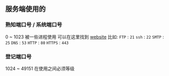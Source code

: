 ##  服务端使用的
###   熟知端口号 / 系统端口号 
0 ~ 1023
被一些进程使用
可以在这里找到 [website](www.iana.org) 
比如:
`FTP` : `21` 
`ssh` : `22` 
`SMTP` : `25` 
`DNS` : `53` 
`HTTP` : `80` 
`HTTPS` : `443` 



###   登记端口号 
1024 ~ 49151
在使用之间必须等级
